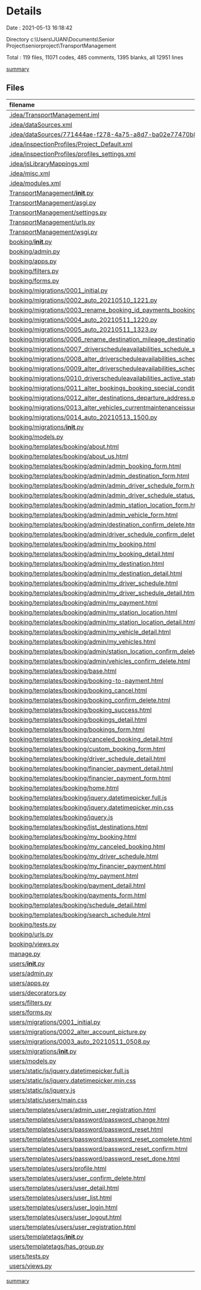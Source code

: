 # Details

Date : 2021-05-13 16:18:42

Directory c:\Users\JUAN\Documents\Senior Project\seniorproject\TransportManagement

Total : 119 files,  11071 codes, 485 comments, 1395 blanks, all 12951 lines

[summary](results.md)

## Files
| filename | language | code | comment | blank | total |
| :--- | :--- | ---: | ---: | ---: | ---: |
| [.idea/TransportManagement.iml](/.idea/TransportManagement.iml) | XML | 31 | 0 | 0 | 31 |
| [.idea/dataSources.xml](/.idea/dataSources.xml) | XML | 11 | 0 | 0 | 11 |
| [.idea/dataSources/771444ae-f278-4a75-a8d7-ba02e77470b8.xml](/.idea/dataSources/771444ae-f278-4a75-a8d7-ba02e77470b8.xml) | XML | 1,891 | 0 | 0 | 1,891 |
| [.idea/inspectionProfiles/Project_Default.xml](/.idea/inspectionProfiles/Project_Default.xml) | XML | 20 | 0 | 0 | 20 |
| [.idea/inspectionProfiles/profiles_settings.xml](/.idea/inspectionProfiles/profiles_settings.xml) | XML | 6 | 0 | 0 | 6 |
| [.idea/jsLibraryMappings.xml](/.idea/jsLibraryMappings.xml) | XML | 6 | 0 | 0 | 6 |
| [.idea/misc.xml](/.idea/misc.xml) | XML | 4 | 0 | 0 | 4 |
| [.idea/modules.xml](/.idea/modules.xml) | XML | 8 | 0 | 0 | 8 |
| [TransportManagement/__init__.py](/TransportManagement/__init__.py) | Python | 0 | 0 | 1 | 1 |
| [TransportManagement/asgi.py](/TransportManagement/asgi.py) | Python | 4 | 8 | 5 | 17 |
| [TransportManagement/settings.py](/TransportManagement/settings.py) | Python | 96 | 29 | 35 | 160 |
| [TransportManagement/urls.py](/TransportManagement/urls.py) | Python | 42 | 16 | 6 | 64 |
| [TransportManagement/wsgi.py](/TransportManagement/wsgi.py) | Python | 4 | 8 | 5 | 17 |
| [booking/__init__.py](/booking/__init__.py) | Python | 0 | 0 | 1 | 1 |
| [booking/admin.py](/booking/admin.py) | Python | 8 | 0 | 2 | 10 |
| [booking/apps.py](/booking/apps.py) | Python | 4 | 0 | 3 | 7 |
| [booking/filters.py](/booking/filters.py) | Python | 49 | 20 | 20 | 89 |
| [booking/forms.py](/booking/forms.py) | Python | 31 | 2 | 9 | 42 |
| [booking/migrations/0001_initial.py](/booking/migrations/0001_initial.py) | Python | 119 | 1 | 7 | 127 |
| [booking/migrations/0002_auto_20210510_1221.py](/booking/migrations/0002_auto_20210510_1221.py) | Python | 22 | 1 | 6 | 29 |
| [booking/migrations/0003_rename_booking_id_payments_booking_id.py](/booking/migrations/0003_rename_booking_id_payments_booking_id.py) | Python | 12 | 1 | 6 | 19 |
| [booking/migrations/0004_auto_20210511_1220.py](/booking/migrations/0004_auto_20210511_1220.py) | Python | 20 | 1 | 6 | 27 |
| [booking/migrations/0005_auto_20210511_1323.py](/booking/migrations/0005_auto_20210511_1323.py) | Python | 17 | 1 | 6 | 24 |
| [booking/migrations/0006_rename_destination_mileage_destinations_destination_distance.py](/booking/migrations/0006_rename_destination_mileage_destinations_destination_distance.py) | Python | 12 | 1 | 6 | 19 |
| [booking/migrations/0007_driverscheduleavailabilities_schedule_status.py](/booking/migrations/0007_driverscheduleavailabilities_schedule_status.py) | Python | 12 | 1 | 6 | 19 |
| [booking/migrations/0008_alter_driverscheduleavailabilities_schedule_status.py](/booking/migrations/0008_alter_driverscheduleavailabilities_schedule_status.py) | Python | 12 | 1 | 6 | 19 |
| [booking/migrations/0009_alter_driverscheduleavailabilities_schedule_status.py](/booking/migrations/0009_alter_driverscheduleavailabilities_schedule_status.py) | Python | 12 | 1 | 6 | 19 |
| [booking/migrations/0010_driverscheduleavailabilities_active_status.py](/booking/migrations/0010_driverscheduleavailabilities_active_status.py) | Python | 12 | 1 | 6 | 19 |
| [booking/migrations/0011_alter_bookings_booking_special_condition.py](/booking/migrations/0011_alter_bookings_booking_special_condition.py) | Python | 12 | 1 | 6 | 19 |
| [booking/migrations/0012_alter_destinations_departure_address.py](/booking/migrations/0012_alter_destinations_departure_address.py) | Python | 12 | 1 | 6 | 19 |
| [booking/migrations/0013_alter_vehicles_currentmaintenanceissue.py](/booking/migrations/0013_alter_vehicles_currentmaintenanceissue.py) | Python | 12 | 1 | 6 | 19 |
| [booking/migrations/0014_auto_20210513_1500.py](/booking/migrations/0014_auto_20210513_1500.py) | Python | 37 | 1 | 6 | 44 |
| [booking/migrations/__init__.py](/booking/migrations/__init__.py) | Python | 0 | 0 | 1 | 1 |
| [booking/models.py](/booking/models.py) | Python | 145 | 0 | 33 | 178 |
| [booking/templates/booking/about.html](/booking/templates/booking/about.html) | HTML | 4 | 0 | 0 | 4 |
| [booking/templates/booking/about_us.html](/booking/templates/booking/about_us.html) | HTML | 6 | 0 | 2 | 8 |
| [booking/templates/booking/admin/admin_booking_form.html](/booking/templates/booking/admin/admin_booking_form.html) | HTML | 30 | 0 | 0 | 30 |
| [booking/templates/booking/admin/admin_destination_form.html](/booking/templates/booking/admin/admin_destination_form.html) | HTML | 30 | 0 | 0 | 30 |
| [booking/templates/booking/admin/admin_driver_schedule_form.html](/booking/templates/booking/admin/admin_driver_schedule_form.html) | HTML | 34 | 0 | 3 | 37 |
| [booking/templates/booking/admin/admin_driver_schedule_status_form.html](/booking/templates/booking/admin/admin_driver_schedule_status_form.html) | HTML | 34 | 0 | 1 | 35 |
| [booking/templates/booking/admin/admin_station_location_form.html](/booking/templates/booking/admin/admin_station_location_form.html) | HTML | 30 | 0 | 0 | 30 |
| [booking/templates/booking/admin/admin_vehicle_form.html](/booking/templates/booking/admin/admin_vehicle_form.html) | HTML | 30 | 0 | 0 | 30 |
| [booking/templates/booking/admin/destination_confirm_delete.html](/booking/templates/booking/admin/destination_confirm_delete.html) | HTML | 39 | 0 | 2 | 41 |
| [booking/templates/booking/admin/driver_schedule_confirm_delete.html](/booking/templates/booking/admin/driver_schedule_confirm_delete.html) | HTML | 39 | 0 | 2 | 41 |
| [booking/templates/booking/admin/my_booking.html](/booking/templates/booking/admin/my_booking.html) | HTML | 31 | 0 | 3 | 34 |
| [booking/templates/booking/admin/my_booking_detail.html](/booking/templates/booking/admin/my_booking_detail.html) | HTML | 32 | 0 | 8 | 40 |
| [booking/templates/booking/admin/my_destination.html](/booking/templates/booking/admin/my_destination.html) | HTML | 41 | 0 | 6 | 47 |
| [booking/templates/booking/admin/my_destination_detail.html](/booking/templates/booking/admin/my_destination_detail.html) | HTML | 58 | 0 | 5 | 63 |
| [booking/templates/booking/admin/my_driver_schedule.html](/booking/templates/booking/admin/my_driver_schedule.html) | HTML | 44 | 0 | 7 | 51 |
| [booking/templates/booking/admin/my_driver_schedule_detail.html](/booking/templates/booking/admin/my_driver_schedule_detail.html) | HTML | 101 | 0 | 7 | 108 |
| [booking/templates/booking/admin/my_payment.html](/booking/templates/booking/admin/my_payment.html) | HTML | 71 | 0 | 5 | 76 |
| [booking/templates/booking/admin/my_station_location.html](/booking/templates/booking/admin/my_station_location.html) | HTML | 37 | 0 | 10 | 47 |
| [booking/templates/booking/admin/my_station_location_detail.html](/booking/templates/booking/admin/my_station_location_detail.html) | HTML | 29 | 0 | 3 | 32 |
| [booking/templates/booking/admin/my_vehicle_detail.html](/booking/templates/booking/admin/my_vehicle_detail.html) | HTML | 41 | 0 | 3 | 44 |
| [booking/templates/booking/admin/my_vehicles.html](/booking/templates/booking/admin/my_vehicles.html) | HTML | 39 | 0 | 9 | 48 |
| [booking/templates/booking/admin/station_location_confirm_delete.html](/booking/templates/booking/admin/station_location_confirm_delete.html) | HTML | 38 | 0 | 3 | 41 |
| [booking/templates/booking/admin/vehicles_confirm_delete.html](/booking/templates/booking/admin/vehicles_confirm_delete.html) | HTML | 38 | 0 | 3 | 41 |
| [booking/templates/booking/base.html](/booking/templates/booking/base.html) | HTML | 152 | 7 | 18 | 177 |
| [booking/templates/booking/booking-to-payment.html](/booking/templates/booking/booking-to-payment.html) | HTML | 32 | 0 | 6 | 38 |
| [booking/templates/booking/booking_cancel.html](/booking/templates/booking/booking_cancel.html) | HTML | 33 | 0 | 0 | 33 |
| [booking/templates/booking/booking_confirm_delete.html](/booking/templates/booking/booking_confirm_delete.html) | HTML | 27 | 0 | 3 | 30 |
| [booking/templates/booking/booking_success.html](/booking/templates/booking/booking_success.html) | HTML | 14 | 0 | 3 | 17 |
| [booking/templates/booking/bookings_detail.html](/booking/templates/booking/bookings_detail.html) | HTML | 33 | 0 | 7 | 40 |
| [booking/templates/booking/bookings_form.html](/booking/templates/booking/bookings_form.html) | HTML | 54 | 0 | 14 | 68 |
| [booking/templates/booking/canceled_booking_detail.html](/booking/templates/booking/canceled_booking_detail.html) | HTML | 51 | 0 | 5 | 56 |
| [booking/templates/booking/custom_booking_form.html](/booking/templates/booking/custom_booking_form.html) | HTML | 15 | 0 | 0 | 15 |
| [booking/templates/booking/driver_schedule_detail.html](/booking/templates/booking/driver_schedule_detail.html) | HTML | 32 | 0 | 4 | 36 |
| [booking/templates/booking/financier_payment_detail.html](/booking/templates/booking/financier_payment_detail.html) | HTML | 164 | 0 | 3 | 167 |
| [booking/templates/booking/financier_payment_form.html](/booking/templates/booking/financier_payment_form.html) | HTML | 33 | 0 | 0 | 33 |
| [booking/templates/booking/home.html](/booking/templates/booking/home.html) | HTML | 19 | 0 | 1 | 20 |
| [booking/templates/booking/jquery.datetimepicker.full.js](/booking/templates/booking/jquery.datetimepicker.full.js) | JavaScript | 2,488 | 123 | 320 | 2,931 |
| [booking/templates/booking/jquery.datetimepicker.min.css](/booking/templates/booking/jquery.datetimepicker.min.css) | CSS | 1 | 0 | 1 | 2 |
| [booking/templates/booking/jquery.js](/booking/templates/booking/jquery.js) | JavaScript | 3 | 3 | 1 | 7 |
| [booking/templates/booking/list_destinations.html](/booking/templates/booking/list_destinations.html) | HTML | 60 | 0 | 9 | 69 |
| [booking/templates/booking/my_booking.html](/booking/templates/booking/my_booking.html) | HTML | 33 | 0 | 8 | 41 |
| [booking/templates/booking/my_canceled_booking.html](/booking/templates/booking/my_canceled_booking.html) | HTML | 37 | 0 | 5 | 42 |
| [booking/templates/booking/my_driver_schedule.html](/booking/templates/booking/my_driver_schedule.html) | HTML | 39 | 0 | 8 | 47 |
| [booking/templates/booking/my_financier_payment.html](/booking/templates/booking/my_financier_payment.html) | HTML | 40 | 0 | 5 | 45 |
| [booking/templates/booking/my_payment.html](/booking/templates/booking/my_payment.html) | HTML | 73 | 0 | 5 | 78 |
| [booking/templates/booking/payment_detail.html](/booking/templates/booking/payment_detail.html) | HTML | 159 | 0 | 5 | 164 |
| [booking/templates/booking/payments_form.html](/booking/templates/booking/payments_form.html) | HTML | 37 | 0 | 0 | 37 |
| [booking/templates/booking/schedule_detail.html](/booking/templates/booking/schedule_detail.html) | HTML | 109 | 0 | 14 | 123 |
| [booking/templates/booking/search_schedule.html](/booking/templates/booking/search_schedule.html) | HTML | 40 | 0 | 6 | 46 |
| [booking/tests.py](/booking/tests.py) | Python | 1 | 1 | 2 | 4 |
| [booking/urls.py](/booking/urls.py) | Python | 98 | 14 | 16 | 128 |
| [booking/views.py](/booking/views.py) | Python | 381 | 85 | 149 | 615 |
| [manage.py](/manage.py) | Python | 15 | 3 | 5 | 23 |
| [users/__init__.py](/users/__init__.py) | Python | 0 | 0 | 1 | 1 |
| [users/admin.py](/users/admin.py) | Python | 25 | 0 | 9 | 34 |
| [users/apps.py](/users/apps.py) | Python | 4 | 0 | 3 | 7 |
| [users/decorators.py](/users/decorators.py) | Python | 45 | 4 | 20 | 69 |
| [users/filters.py](/users/filters.py) | Python | 13 | 0 | 7 | 20 |
| [users/forms.py](/users/forms.py) | Python | 59 | 7 | 16 | 82 |
| [users/migrations/0001_initial.py](/users/migrations/0001_initial.py) | Python | 37 | 1 | 7 | 45 |
| [users/migrations/0002_alter_account_picture.py](/users/migrations/0002_alter_account_picture.py) | Python | 12 | 1 | 6 | 19 |
| [users/migrations/0003_auto_20210511_0508.py](/users/migrations/0003_auto_20210511_0508.py) | Python | 22 | 1 | 6 | 29 |
| [users/migrations/__init__.py](/users/migrations/__init__.py) | Python | 0 | 0 | 1 | 1 |
| [users/models.py](/users/models.py) | Python | 55 | 0 | 16 | 71 |
| [users/static/js/jquery.datetimepicker.full.js](/users/static/js/jquery.datetimepicker.full.js) | JavaScript | 2,488 | 123 | 320 | 2,931 |
| [users/static/js/jquery.datetimepicker.min.css](/users/static/js/jquery.datetimepicker.min.css) | CSS | 1 | 0 | 1 | 2 |
| [users/static/js/jquery.js](/users/static/js/jquery.js) | JavaScript | 3 | 3 | 1 | 7 |
| [users/static/users/main.css](/users/static/users/main.css) | CSS | 68 | 0 | 16 | 84 |
| [users/templates/users/admin_user_registration.html](/users/templates/users/admin_user_registration.html) | HTML | 30 | 0 | 3 | 33 |
| [users/templates/users/password/password_change.html](/users/templates/users/password/password_change.html) | HTML | 17 | 0 | 0 | 17 |
| [users/templates/users/password/password_reset.html](/users/templates/users/password/password_reset.html) | HTML | 16 | 0 | 0 | 16 |
| [users/templates/users/password/password_reset_complete.html](/users/templates/users/password/password_reset_complete.html) | HTML | 7 | 0 | 0 | 7 |
| [users/templates/users/password/password_reset_confirm.html](/users/templates/users/password/password_reset_confirm.html) | HTML | 16 | 0 | 0 | 16 |
| [users/templates/users/password/password_reset_done.html](/users/templates/users/password/password_reset_done.html) | HTML | 6 | 0 | 0 | 6 |
| [users/templates/users/profile.html](/users/templates/users/profile.html) | HTML | 27 | 0 | 0 | 27 |
| [users/templates/users/user_confirm_delete.html](/users/templates/users/user_confirm_delete.html) | HTML | 39 | 0 | 2 | 41 |
| [users/templates/users/user_detail.html](/users/templates/users/user_detail.html) | HTML | 39 | 0 | 3 | 42 |
| [users/templates/users/user_list.html](/users/templates/users/user_list.html) | HTML | 53 | 0 | 3 | 56 |
| [users/templates/users/user_login.html](/users/templates/users/user_login.html) | HTML | 33 | 0 | 3 | 36 |
| [users/templates/users/user_logout.html](/users/templates/users/user_logout.html) | HTML | 9 | 0 | 0 | 9 |
| [users/templates/users/user_registration.html](/users/templates/users/user_registration.html) | HTML | 30 | 0 | 3 | 33 |
| [users/templatetags/__init__.py](/users/templatetags/__init__.py) | Python | 0 | 0 | 1 | 1 |
| [users/templatetags/has_group.py](/users/templatetags/has_group.py) | Python | 11 | 0 | 4 | 15 |
| [users/tests.py](/users/tests.py) | Python | 1 | 1 | 2 | 4 |
| [users/views.py](/users/views.py) | Python | 73 | 11 | 30 | 114 |

[summary](results.md)